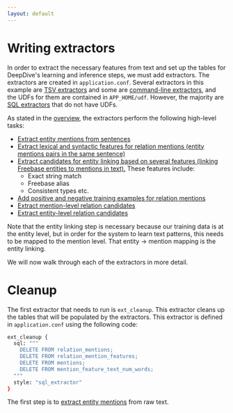 ```yaml
---
layout: default
---
```


Writing extractors
====

In order to extract the necessary features from text and set up the tables for DeepDive's learning and inference steps, we must add extractors. The extractors are created in `application.conf`. Several extractors in this example are [TSV extractors](http://deepdive.stanford.edu/doc/extractors.html#tsv_extractor) and some are [command-line extractors](http://deepdive.stanford.edu/doc/extractors.html#cmd_extractor), and the UDFs for them are contained in `APP_HOME/udf`. However, the majority are [SQL extractors](http://deepdive.stanford.edu/doc/extractors.html#sql_extractor) that do not have UDFs.

As stated in the [overview](../README.md), the extractors perform the following high-level tasks:

- [Extract entity mentions from sentences](entity_mentions.md)
- [Extract lexical and syntactic features for relation mentions (entity mentions pairs in the same sentence)](extracting_mention_features.md)
- [Extract candidates for entity linking based on several features (linking Freebase entities to mentions in text).](entity_linking.md) These features include:
  - Exact string match
  - Freebase alias
  - Consistent types
  etc.
- [Add positive and negative training examples for relation mentions](training_data.md)
- [Extract mention-level relation candidates](relation_mentions.md)
- [Extract entity-level relation candidates](relation_instances.md)

Note that the entity linking step is necessary because our training data is at the entity level, but in order for the system to learn text patterns, this needs to be mapped to the mention level. That entity -> mention mapping is the entity linking.

We will now walk through each of the extractors in more detail.

# Cleanup

The first extractor that needs to run is `ext_cleanup`. This extractor cleans up the tables that will be populated by the extractors. This extractor is defined in `application.conf` using the following code:

```bash
ext_cleanup {
  sql: """
    DELETE FROM relation_mentions;
    DELETE FROM relation_mention_features;
    DELETE FROM mentions;
    DELETE FROM mention_feature_text_num_words;
  """
  style: "sql_extractor"
}
```

The first step is to [extract entity mentions](entity_mentions.md) from raw text.
